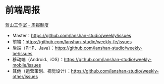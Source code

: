 # 前端周报

[蓝山工作室 - 周报制度](https://github.com/lanshan-studio/weekly#readme)

* Master：https://github.com/lanshan-studio/weekly/issues
* 前端：https://github.com/lanshan-studio/weekly-fe/issues
* 后端（PHP、Java）：https://github.com/lanshan-studio/weekly-be/issues
* 移动端（Android、iOS）：https://github.com/lanshan-studio/weekly-mobile/issues
* 其他（运营策划、视觉设计）：https://github.com/lanshan-studio/weekly-other/issues
